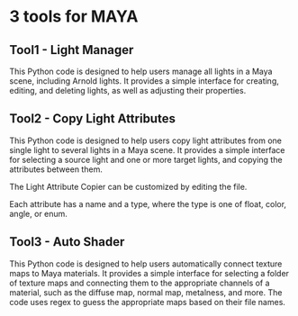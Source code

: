 # 3 tools for MAYA

## Tool1 - Light Manager

This Python code is designed to help users manage all lights in a Maya scene, including Arnold lights.
It provides a simple interface for creating, editing, and deleting lights, as well as adjusting their properties.

## Tool2 - Copy Light Attributes

This Python code is designed to help users copy light attributes from one single light to several lights in a Maya scene.
It provides a simple interface for selecting a source light and one or more target lights, and copying the attributes between them.

The Light Attribute Copier can be customized by editing the file.

Each attribute has a name and a type, where the type is one of float, color, angle, or enum.

## Tool3 - Auto Shader

This Python code is designed to help users automatically connect texture maps to Maya materials.
It provides a simple interface for selecting a folder of texture maps and connecting them to the appropriate channels of a material,
such as the diffuse map, normal map, metalness, and more. The code uses regex to guess the appropriate maps based on their file names.


